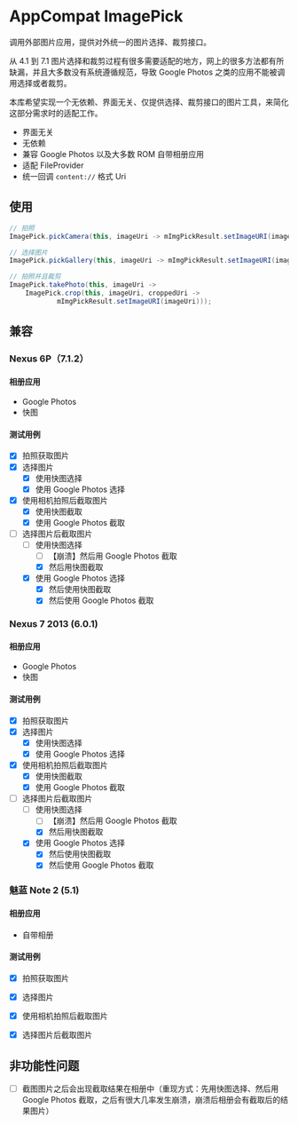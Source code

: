 # AppCompat ImagePick



调用外部图片应用，提供对外统一的图片选择、裁剪接口。

从 4.1 到 7.1 图片选择和裁剪过程有很多需要适配的地方，网上的很多方法都有所缺漏，并且大多数没有系统遵循规范，导致 Google Photos 之类的应用不能被调用选择或者裁剪。

本库希望实现一个无依赖、界面无关、仅提供选择、裁剪接口的图片工具，来简化这部分需求时的适配工作。

* 界面无关
* 无依赖
* 兼容 Google Photos 以及大多数 ROM 自带相册应用
* 适配 FileProvider
* 统一回调 `content://` 格式 Uri

## 使用

```java
// 拍照
ImagePick.pickCamera(this, imageUri -> mImgPickResult.setImageURI(imageUri));

// 选择图片
ImagePick.pickGallery(this, imageUri -> mImgPickResult.setImageURI(imageUri));

// 拍照并且裁剪
ImagePick.takePhoto(this, imageUri ->
    ImagePick.crop(this, imageUri, croppedUri ->
            mImgPickResult.setImageURI(imageUri)));
```

## 兼容

### Nexus 6P（7.1.2）

#### 相册应用

* Google Photos
* 快图

#### 测试用例

- [x] 拍照获取图片
- [x] 选择图片
  - [x] 使用快图选择
  - [x] 使用 Google Photos 选择
- [x] 使用相机拍照后截取图片
  - [x] 使用快图截取
  - [x] 使用 Google Photos 截取
- [ ] 选择图片后截取图片
  - [ ] 使用快图选择
    - [ ] 【崩溃】然后用 Google Photos 截取 
    - [x] 然后用快图截取
  - [x] 使用 Google Photos 选择
    - [x] 然后使用快图截取
    - [x] 然后使用 Google Photos 截取

### Nexus 7 2013 (6.0.1)

#### 相册应用

- Google Photos
- 快图

#### 测试用例

- [x] 拍照获取图片
- [x] 选择图片
  - [x] 使用快图选择
  - [x] 使用 Google Photos 选择
- [x] 使用相机拍照后截取图片
  - [x] 使用快图截取
  - [x] 使用 Google Photos 截取
- [ ] 选择图片后截取图片
  - [ ] 使用快图选择
    - [ ] 【崩溃】然后用 Google Photos 截取 
    - [x] 然后用快图截取
  - [x] 使用 Google Photos 选择
    - [x] 然后使用快图截取
    - [x] 然后使用 Google Photos 截取

### 魅蓝 Note 2 (5.1)

#### 相册应用

- 自带相册

#### 测试用例

- [x] 拍照获取图片
- [x] 选择图片
- [x] 使用相机拍照后截取图片
- [x] 选择图片后截取图片




## 非功能性问题

* [ ] 截图图片之后会出现截取结果在相册中（重现方式：先用快图选择、然后用 Google Photos 截取，之后有很大几率发生崩溃，崩溃后相册会有截取后的结果图片）